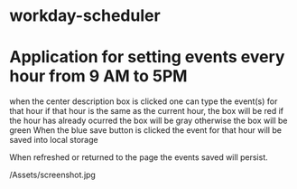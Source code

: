 # workday-scheduler

# Application for setting events every hour from 9 AM to 5PM
  when the center description box is clicked one can type the event(s) for that hour
    if that hour is the same as the current hour, the box will be red
    if the hour has already ocurred the box will be gray
    otherwise the box will be green
  When the blue save button is clicked the event for that hour will be saved into local storage
  
  When refreshed or returned to the page the events saved will persist.

/Assets/screenshot.jpg

